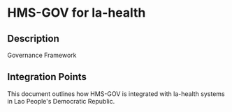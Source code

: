 # HMS-GOV for la-health

## Description

Governance Framework

## Integration Points

This document outlines how HMS-GOV is integrated with la-health systems in Lao People's Democratic Republic.
